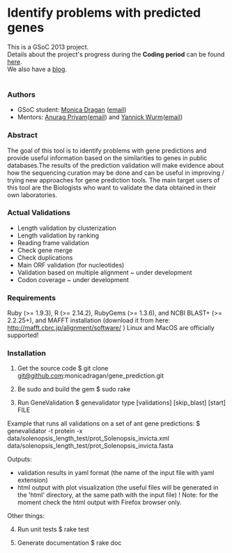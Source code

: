 Identify problems with predicted genes
===============

This is a GSoC 2013 project.<br>
Details about the project's progress during the **Coding period** can be found [here](https://github.com/monicadragan/gene_prediction/wiki/Project-Diary).<br>
We also have a [blog](http://gene-prediction.blogspot.ro/).
<br><br>

### Authors

* GSoC student: [Monica Dragan](swarm.cs.pub.ro/~mdragan/gsoc2013/Monica_Dragan_CV.pdf) ([email](mailto:monica.dragan@cti.pub.ro))
* Mentors: [Anurag Priyam](https://plus.google.com/114122400102590087616/about)([email](mailto:anurag08priyam@gmail.com)) and [Yannick Wurm](http://yannick.poulet.org/)([email](mailto:y.wurm@qmul.ac.uk))

### Abstract
The goal of this tool is to identify problems with gene predictions and provide useful information based on the similarities to genes in public databases.The results of the prediction validation will make evidence about how the sequencing curation may be done and can be useful in improving / trying new approaches for gene prediction tools. The main target users of this tool are the Biologists who want to validate the data obtained in their own laboratories.

### Actual Validations
* Length validation by clusterization
* Length validation by ranking
* Reading frame validation
* Check gene merge
* Check duplications
* Main ORF validation (for nucleotides)
* Validation based on multiple alignment ~ under development
* Codon coverage ~ under development

### Requirements
Ruby (>= 1.9.3), R (>= 2.14.2), RubyGems (>= 1.3.6), and NCBI BLAST+ (>= 2.2.25+), and MAFFT installation (download it from here: http://mafft.cbrc.jp/alignment/software/ )
Linux and MacOS are officially supported!

### Installation
1. Get the source code
$ git clone git@github.com:monicadragan/gene_prediction.git

2. Be sudo and build the gem
$ sudo rake

3. Run GeneValidation
$ genevalidator type [validations] [skip_blast] [start] FILE 

Example that runs all validations on a set of ant gene predictions:
$ genevalidator -t protein -x data/solenopsis_length_test/prot_Solenopsis_invicta.xml data/solenopsis_length_test/prot_Solenopsis_invicta.fasta

Outputs:
* validation results in yaml format (the name of the input file with yaml extension) 
* html output with plot visualization (the useful files will be generated in the 'html' directory, at the same path with the input file)
! Note: for the moment check the html output with Firefox browser only.

Other things:

4. Run unit tests
$ rake test

5. Generate documentation
$ rake doc


 

